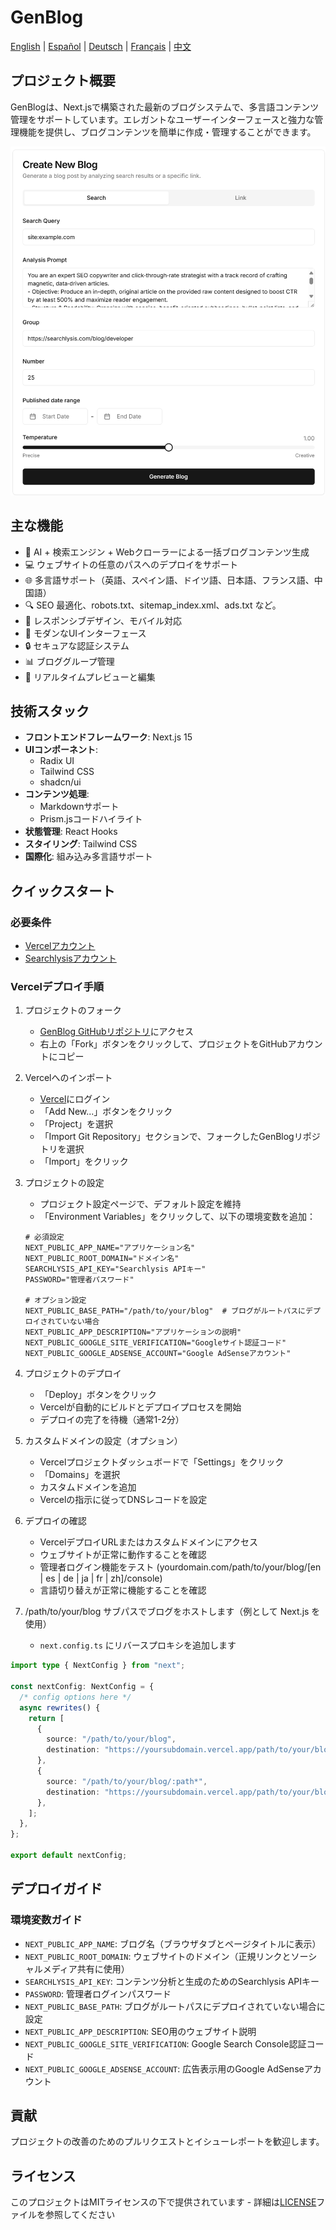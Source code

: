 # GenBlog

[English](../README.md) | [Español](README-es.md) | [Deutsch](README-de.md) | [Français](README-fr.md) | [中文](README-zh.md)

## プロジェクト概要

GenBlogは、Next.jsで構築された最新のブログシステムで、多言語コンテンツ管理をサポートしています。エレガントなユーザーインターフェースと強力な管理機能を提供し、ブログコンテンツを簡単に作成・管理することができます。

![alt text](../imgs/dashboard-create.png)

## 主な機能

- 📝 AI + 検索エンジン + Webクローラーによる一括ブログコンテンツ生成
- 💻 ウェブサイトの任意のパスへのデプロイをサポート
- 🌐 多言語サポート（英語、スペイン語、ドイツ語、日本語、フランス語、中国語）
- 🔍 SEO 最適化、robots.txt、sitemap_index.xml、ads.txt など。
- 📱 レスポンシブデザイン、モバイル対応
- 🎨 モダンなUIインターフェース
- 🔒 セキュアな認証システム
- 📊 ブロググループ管理
- 🔄 リアルタイムプレビューと編集

## 技術スタック

- **フロントエンドフレームワーク**: Next.js 15
- **UIコンポーネント**:
  - Radix UI
  - Tailwind CSS
  - shadcn/ui
- **コンテンツ処理**:
  - Markdownサポート
  - Prism.jsコードハイライト
- **状態管理**: React Hooks
- **スタイリング**: Tailwind CSS
- **国際化**: 組み込み多言語サポート

## クイックスタート

### 必要条件

- [Vercelアカウント](https://vercel.com)
- [Searchlysisアカウント](https://searchlysis.com)

### Vercelデプロイ手順

1. プロジェクトのフォーク

   - [GenBlog GitHubリポジトリ](https://github.com/nohsueh/genblog)にアクセス
   - 右上の「Fork」ボタンをクリックして、プロジェクトをGitHubアカウントにコピー

2. Vercelへのインポート

   - [Vercel](https://vercel.com)にログイン
   - 「Add New...」ボタンをクリック
   - 「Project」を選択
   - 「Import Git Repository」セクションで、フォークしたGenBlogリポジトリを選択
   - 「Import」をクリック

3. プロジェクトの設定

   - プロジェクト設定ページで、デフォルト設定を維持
   - 「Environment Variables」をクリックして、以下の環境変数を追加：

   ```env
   # 必須設定
   NEXT_PUBLIC_APP_NAME="アプリケーション名"
   NEXT_PUBLIC_ROOT_DOMAIN="ドメイン名"
   SEARCHLYSIS_API_KEY="Searchlysis APIキー"
   PASSWORD="管理者パスワード"

   # オプション設定
   NEXT_PUBLIC_BASE_PATH="/path/to/your/blog"  # ブログがルートパスにデプロイされていない場合
   NEXT_PUBLIC_APP_DESCRIPTION="アプリケーションの説明"
   NEXT_PUBLIC_GOOGLE_SITE_VERIFICATION="Googleサイト認証コード"
   NEXT_PUBLIC_GOOGLE_ADSENSE_ACCOUNT="Google AdSenseアカウント"
   ```

4. プロジェクトのデプロイ

   - 「Deploy」ボタンをクリック
   - Vercelが自動的にビルドとデプロイプロセスを開始
   - デプロイの完了を待機（通常1-2分）

5. カスタムドメインの設定（オプション）

   - Vercelプロジェクトダッシュボードで「Settings」をクリック
   - 「Domains」を選択
   - カスタムドメインを追加
   - Vercelの指示に従ってDNSレコードを設定

6. デプロイの確認

   - VercelデプロイURLまたはカスタムドメインにアクセス
   - ウェブサイトが正常に動作することを確認
   - 管理者ログイン機能をテスト (yourdomain.com/path/to/your/blog/[en | es | de | ja | fr | zh]/console)
   - 言語切り替えが正常に機能することを確認

7. /path/to/your/blog サブパスでブログをホストします（例として Next.js を使用）
   - `next.config.ts` にリバースプロキシを追加します

```ts next.config.ts
import type { NextConfig } from "next";

const nextConfig: NextConfig = {
  /* config options here */
  async rewrites() {
    return [
      {
        source: "/path/to/your/blog",
        destination: "https://yoursubdomain.vercel.app/path/to/your/blog",
      },
      {
        source: "/path/to/your/blog/:path*",
        destination: "https://yoursubdomain.vercel.app/path/to/your/blog/:path*",
      },
    ];
  },
};

export default nextConfig;
```

## デプロイガイド

### 環境変数ガイド

- `NEXT_PUBLIC_APP_NAME`: ブログ名（ブラウザタブとページタイトルに表示）
- `NEXT_PUBLIC_ROOT_DOMAIN`: ウェブサイトのドメイン（正規リンクとソーシャルメディア共有に使用）
- `SEARCHLYSIS_API_KEY`: コンテンツ分析と生成のためのSearchlysis APIキー
- `PASSWORD`: 管理者ログインパスワード
- `NEXT_PUBLIC_BASE_PATH`: ブログがルートパスにデプロイされていない場合に設定
- `NEXT_PUBLIC_APP_DESCRIPTION`: SEO用のウェブサイト説明
- `NEXT_PUBLIC_GOOGLE_SITE_VERIFICATION`: Google Search Console認証コード
- `NEXT_PUBLIC_GOOGLE_ADSENSE_ACCOUNT`: 広告表示用のGoogle AdSenseアカウント

## 貢献

プロジェクトの改善のためのプルリクエストとイシューレポートを歓迎します。

## ライセンス

このプロジェクトはMITライセンスの下で提供されています - 詳細は[LICENSE](../LICENSE)ファイルを参照してください
